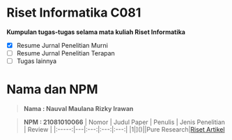 # Riset Informatika C081 
**Kumpulan tugas-tugas selama mata kuliah Riset Informatika**
- [x] Resume Jurnal Penelitian Murni 
- [ ] Resume Jurnal Penelitian Terapan
- [ ] Tugas lainnya
# Nama dan NPM
> **Nama : Nauval Maulana Rizky Irawan**

> **NPM : 21081010066**
| Nomor | Judul Paper | Penulis | Jenis Penelitian | Review |
|:-----:|---|:---:|:---:|:---:|
|1|]()||Pure Research|[Riset Artikel ]()
